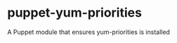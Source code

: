 puppet-yum-priorities
=====================

A Puppet module that ensures yum-priorities is installed